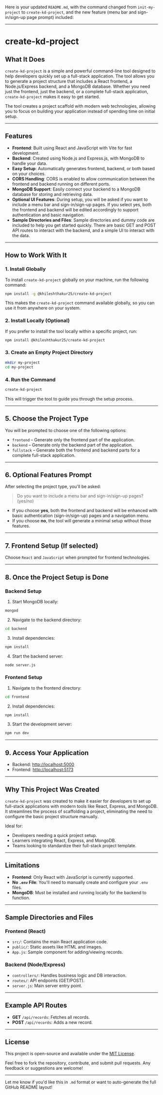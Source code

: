 Here is your updated `README.md`, with the command changed from `init-my-project` to `create-kd-project`, and the new feature (menu bar and sign-in/sign-up page prompt) included:

---

# create-kd-project

## What It Does

`create-kd-project` is a simple and powerful command-line tool designed to help developers quickly set up a full-stack application. The tool allows you to generate a project structure that includes a React frontend, a Node.js/Express backend, and a MongoDB database. Whether you need just the frontend, just the backend, or a complete full-stack application, `create-kd-project` makes it easy to get started.

The tool creates a project scaffold with modern web technologies, allowing you to focus on building your application instead of spending time on initial setup.

---

## Features

* **Frontend**: Built using React and JavaScript with Vite for fast development.
* **Backend**: Created using Node.js and Express.js, with MongoDB to handle your data.
* **Easy Setup**: Automatically generates frontend, backend, or both based on your choices.
* **CORS Handling**: CORS is enabled to allow communication between the frontend and backend running on different ports.
* **MongoDB Support**: Easily connect your backend to a MongoDB database for storing and retrieving data.
* **Optional UI Features**: During setup, you will be asked if you want to include a menu bar and sign-in/sign-up pages. If you select yes, both the frontend and backend will be edited accordingly to support authentication and basic navigation.
* **Sample Directories and Files**: Sample directories and dummy code are included to help you get started quickly. There are basic GET and POST API routes to interact with the backend, and a simple UI to interact with the data.

---

## How to Work With It

### 1. Install Globally

To install `create-kd-project` globally on your machine, run the following command:

```bash
npm install -g @khileshthakur25/create-kd-project
```

This makes the `create-kd-project` command available globally, so you can use it from anywhere on your system.

### 2. Install Locally (Optional)

If you prefer to install the tool locally within a specific project, run:

```bash
npm install @khileshthakur25/create-kd-project
```

### 3. Create an Empty Project Directory

```bash
mkdir my-project
cd my-project
```

### 4. Run the Command

```bash
create-kd-project
```

This will trigger the tool to guide you through the setup process.

---

## 5. Choose the Project Type

You will be prompted to choose one of the following options:

* `frontend` – Generate only the frontend part of the application.
* `backend` – Generate only the backend part of the application.
* `fullstack` – Generate both the frontend and backend parts for a complete full-stack application.

---

## 6. Optional Features Prompt

After selecting the project type, you'll be asked:

> Do you want to include a menu bar and sign-in/sign-up pages? (yes/no)

* If you choose **yes**, both the frontend and backend will be enhanced with basic authentication (sign-in/sign-up) pages and a navigation menu.
* If you choose **no**, the tool will generate a minimal setup without those features.

---

## 7. Frontend Setup (If selected)

Choose `React` and `JavaScript` when prompted for frontend technologies.

---

## 8. Once the Project Setup is Done

### Backend Setup

1. Start MongoDB locally:

```bash
mongod
```

2. Navigate to the backend directory:

```bash
cd backend
```

3. Install dependencies:

```bash
npm install
```

4. Start the backend server:

```bash
node server.js
```

### Frontend Setup

1. Navigate to the frontend directory:

```bash
cd frontend
```

2. Install dependencies:

```bash
npm install
```

3. Start the development server:

```bash
npm run dev
```

---

## 9. Access Your Application

* Backend: [http://localhost:5000](http://localhost:5000)
* Frontend: [http://localhost:5173](http://localhost:5173)

---

## Why This Project Was Created

`create-kd-project` was created to make it easier for developers to set up full-stack applications with modern tools like React, Express, and MongoDB. It streamlines the process of scaffolding a project, eliminating the need to configure the basic project structure manually.

Ideal for:

* Developers needing a quick project setup.
* Learners integrating React, Express, and MongoDB.
* Teams looking to standardize their full-stack project template.

---

## Limitations

* **Frontend**: Only React with JavaScript is currently supported.
* **No `.env` File**: You'll need to manually create and configure your `.env` files.
* **MongoDB**: Must be installed and running locally for the backend to function.

---

## Sample Directories and Files

### Frontend (React)

* `src/`: Contains the main React application code.
* `public/`: Static assets like HTML and images.
* `App.js`: Sample component for adding/viewing records.

### Backend (Node/Express)

* `controllers/`: Handles business logic and DB interaction.
* `routes/`: API endpoints (GET/POST).
* `server.js`: Main server entry point.

---

## Example API Routes

* **GET** `/api/records`: Fetches all records.
* **POST** `/api/records`: Adds a new record.

---

## License

This project is open-source and available under the [MIT License](LICENSE).

Feel free to fork the repository, contribute, and submit pull requests. Any feedback or suggestions are welcome!

---

Let me know if you'd like this in `.md` format or want to auto-generate the full GitHub README layout!